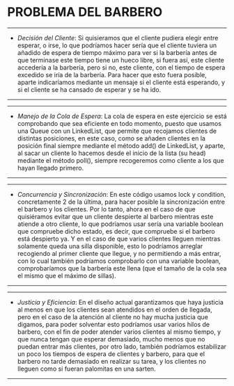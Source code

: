  __PROBLEMA DEL BARBERO__
==========================

-------------------------
- _Decisión del Cliente_:
Si quisieramos que el cliente pudiera elegir entre esperar, o irse,
lo que podríamos hacer sería que el cliente tuviera un añadido de
espera de tiempo máximo para ver si la barbería antes de que terminase
este tiempo tiene un hueco libre, si fuera así, este cliente accedería
a la barbería, pero si no, este cliente, con el tiempo de espera excedido
se iría de la barbería. Para hacer que esto fuera posible, aparte
indicaríamos mediante un mensaje si el cliente está esperando, y si el 
cliente se ha cansado de esperar y se ha ido.
-------------------------

--------------------------------
- _Manejo de la Cola de Espera_:
La cola de espera en este ejercicio se está comprobando que sea eficiente
en todo momento, puesto que usamos una Queue con un LinkedList, que permite
que recojamos clientes de distintas posiciones, en este caso, como se añaden
clientes en la posición final siempre mediante el método add() de LinkedList,
y aparte, al sacar un cliente lo hacemos desde el inicio de la lista (su head)
mediante el método poll(), siempre recogeremos como cliente a los que hayan
llegado primero.
--------------------------------

----------------------------------
- _Concurrencia y Sincronización_:
En este código usamos lock y condition, concretamente 2 de la última, para hacer
posible la sincronización entre el barbero y los clientes. Por lo tanto, ahora en
el caso de que quisiéramos evitar que un cliente despierte al barbero mientras este
atiende a otro cliente, lo que podríamos usar sería una variable boolean que compruebe
dicho estado, es decir, que compruebe si el barbero está despierto ya. Y en el caso de
que varios clientes lleguen mientras solamente queda una silla disponible, esto lo
podríamos arreglar recogiendo al primer cliente que llegue, y no permitiendo a más entrar,
con lo cual también podríamos comprobarlo con una variable boolean, comprobaríamos que
la barbería este llena (que el tamaño de la cola sea el mismo que el máximo de sillas).
----------------------------------

--------------------------
- _Justicia y Eficiencia_:
En el diseño actual garantizamos que haya justicia al menos en que los clientes sean atendidos
en el orden de llegada, pero en el caso de la atención al cliente no hay mucha justicia que
digamos, para poder solventar esto podríamos usar varios hilos de barbero, con el fin de poder
atender varios clientes al mismo tiempo, y que nunca tengan que esperar demasiado, mucho menos
que no puedan entrar más clientes, por otro lado, también podríamos estabilizar un poco los
tiempos de espera de clientes y barbero, para que el barbero no tarde demasiado en realizar su
tarea, y los clientes no lleguen como si fueran palomitas en una sarten.
--------------------------
